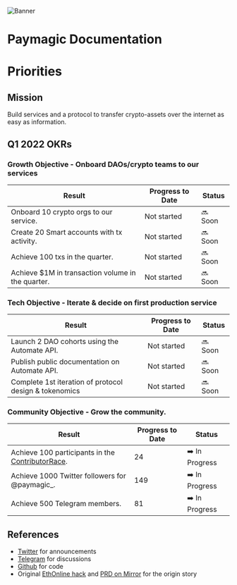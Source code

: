 ![Banner](/img/banner.png)

# Paymagic Documentation

# Priorities
## Mission
Build services and a protocol to transfer crypto-assets over the internet as easy as information.

## Q1 2022 OKRs

### Growth Objective - Onboard DAOs/crypto teams to our services
| Result | Progress to Date | Status |
|--------|--------|--------|
|Onboard 10 crypto orgs to our service.|Not started|🔜 Soon|
|Create 20 Smart accounts with tx activity.|Not started|🔜 Soon|
|Achieve 100 txs in the quarter.|Not started|🔜 Soon|
|Achieve $1M in transaction volume in the quarter.|Not started|🔜 Soon|

### Tech Objective - Iterate & decide on first production service
| Result | Progress to Date | Status |
|--------|--------|--------|
|Launch 2 DAO cohorts using the Automate API.|Not started|🔜 Soon|
|Publish public documentation on Automate API.|Not started|🔜 Soon|
|Complete 1st iteration of protocol design & tokenomics|Not started|🔜 Soon|

### Community Objective - Grow the community.
| Result | Progress to Date | Status |
|--------|--------|--------|
|Achieve 100 participants in the [ContributorRace](https://airtable.com/appB05arJSDlFkFD3/pagZfpt61aVIwXbmr).| 24 |➡️ In Progress|
|Achieve 1000 Twitter followers for @paymagic_.| 149 |➡️ In Progress|
|Achieve 500 Telegram members.| 81 |➡️ In Progress|



## References
* [Twitter](https://twitter.com/paymagic_) for announcements
* [Telegram](https://t.me/paymagic) for discussions
* [Github](https://github.com/corbinpage/paymagic-contracts) for code
* Original [EthOnline hack](https://showcase.ethglobal.com/ethonline2021/paymagic) and [PRD on Mirror](https://launch.mirror.xyz/tkvx9MAcsuSag0l5fa_7CmRTKyPSlyRtrMHulwknMUw) for the origin story